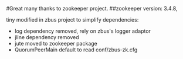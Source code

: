 #Great many thanks to zookeeper project.
##zookeeper version: 3.4.8, 

tiny modified in zbus project to simplify dependencies:
* log dependency removed, rely on zbus's logger adaptor 
* jline dependency removed 
* jute moved to zookeeper package
* QuorumPeerMain default to read conf/zbus-zk.cfg 
